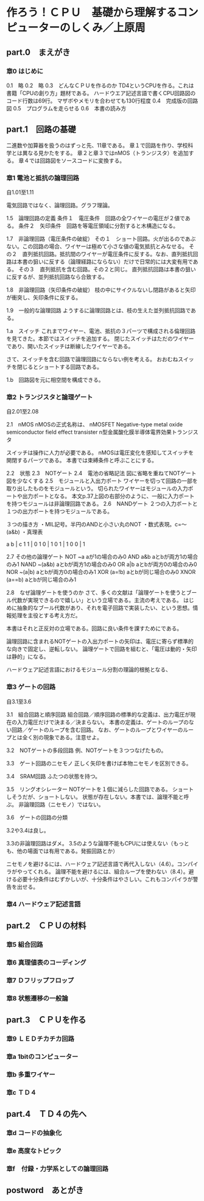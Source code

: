  # 作ろう！ＣＰＵ　基礎から理解するコンピューターのしくみ／上原周

 ## part.0　まえがき

 ### 章0 はじめに

0.1　略
0.2　略
0.3　どんなＣＰＵを作るのか
TD4というCPUを作る。これは書籍「CPUの創り方」題材である。
ハードウエア記述言語で書くCPU回路図のコード行数は69行。
マザボやメモリを合わせても130行程度
0.4　完成版の回路図
0.5　プログラムを走らせる
0.6　本書の読み方

 ## part.1　回路の基礎

二進数や加算器を扱うのはずっと先、11章である。
章１で回路を作り、学校科学とは異なる見かたをする。
章２と章３ではnMOS（トランジスタ）を追加する。
章４では回路図をソースコードに変換する。

 ### 章1 電池と抵抗の論理回路
自1.01至1.11

電気回路ではなく、論理回路。グラフ理論。

1.5　論理回路の定義
条件１　電圧条件　回路の全ワイヤーの電圧が２値である。
条件２　矢印条件　回路を等電圧領域に分割すると木構造になる。

1.7　非論理回路（電圧条件の破綻）
その１　ショート回路。火が出るのであぶない。この回路の場合、ワイヤーは極めて小さな値の電気抵抗とみなせる。
その２　直列抵抗回路。抵抗間のワイヤーが電圧条件に反する。なお、直列抵抗回路は本書の狙いに反する（論理経路にならない）だけで日常的には大変有用である。
その３　直列抵抗を含む回路。その２と同じ。
直列抵抗回路は本書の狙いに反するが、並列抵抗回路なら合致する。

1.8　非論理回路（矢印条件の破綻）
枝の中にサイクルないし閉路があると矢印が衝突し、矢印条件に反する。

1.9　一般的な論理回路
ようするに論理回路とは、枝の生えた並列抵抗回路である。

1.a　スイッチ
これまでワイヤー、電池、抵抗の３パーツで構成される倫理回路を見てきた。本節ではスイッチを追加する。
閉じたスイッチはただのワイヤーであり、開いたスイッチは断線したワイヤーである。

さて、スイッチを含む回路で論理回路にならない例を考える。
おおむねスイッチを閉じるとショートする回路である。

1.b　回路図を元に相空間を構成できる。


 ### 章2 トランジスタと論理ゲート
自2.01至2.08

2.1　nMOS
nMOSの正式名称は、
 nMOSFET
Negative-type metal oxide semiconductor field effect transister
n型金属酸化膜半導体電界効果トランジスタ

スイッチは操作に人力が必要である。
nMOSは電圧変化を感知してスイッチを開閉するパーツである。
本書では束縛条件と呼ぶことにする。

2.2　状態
2.3　NOTゲート
2.4　電池の省略記法
図に省略を重ねてNOTゲート図を少なくする
2.5　モジュールと入出力ポート
ワイヤーを切って回路の一部を取り出したものをモジュールという。
切られたワイヤーはモジュールの入力ポートや出力ポートとなる。
本文p.37上図の右部分のように、一般に入力ポートを持つモジュールは非論理回路である。
2.6　NANDゲート
２つの入力ポートと１つの出力ポートを持つモジュールである。

３つの描き方
・MIL記号。半円のANDと小さい丸のNOT
・数式表現。c=～(a&b)
・真理表

 a b | c
 1 1 | 0
 1 0 | 1
 0 1 | 1
 0 0 | 1

2.7 その他の論理ゲート
NOT ~a aが1の場合のみ0
AND a&b aとbが両方1の場合のみ1
NAND ~(a&b) aとbが両方1の場合のみ0
OR a|b aとbが両方0の場合のみ0
NOR ~(a|b) aとbが両方0の場合のみ1
XOR (a=!b) aとbが同じ場合のみ0
XNOR (a==b) aとbが同じ場合のみ1

2.8　なぜ論理ゲートを使うのか
さて、多くの文献は「論理ゲートを使うとブール代数が実現できるので嬉しい」という立場である。主流の考えである。
はじめに抽象的なブール代数があり、それを電子回路で実装したい、という思想。情報処理を主役とする考え方だ。

本書はそれと正反対の立場である。回路に良い条件を課すためにである。

論理回路に含まれるNOTゲートの入出力ポートの矢印は、電圧に寄らず標準的な向きで固定し、逆転しない。
論理ゲートで回路を組むと、「電圧は動的・矢印は静的」になる。

ハードウェア記述言語におけるモジュール分割の理論的根拠となる、


 ### 章3 ゲートの回路
自3.1至3.6

3.1　組合回路と順序回路
組合回路／順序回路の標準的な定義は、出力電圧が現在の入力電圧だけで決まる／決まらない。
本書の定義は、ゲートのループのない回路／ゲートのループを含む回路。
なお、ゲートのループとワイヤーのループとは全く別の現象である。注意せよ。

3.2　NOTゲートの多段回路
例、NOTゲートを３つつなげたもの。

3.3　ゲート回路のニセモノ
正しく矢印を書けば本物ニセモノを区別できる。

3.4　SRAM回路
ふたつの状態を持つ。

3.5　リングオシレーター
NOTゲートを１個に減らした回路である。
ショートしそうだが、ショートしない。
状態が存在しない。本書では、論理不能と呼ぶ。
非論理回路（ニセモノ）ではない。

3.6　ゲートの回路の分類

3.2や3.4は良し。

3.3の非論理回路はダメ。
3.5のような論理不能もCPUには使えない（もっとも、他の場面では有用である。発振回路とか）

ニセモノを避けるには、ハードウェア記述言語で再代入しない（4.6）。コンパイラがやってくれる。
論理不能を避けるには、組合ループを使わない（8.4）。避ける必要十分条件はむずかしいが、十分条件はやさしい。これもコンパイラが警告を出せる。






 ### 章4 ハードウェア記述言語

 ## part.2　ＣＰＵの材料
 
 ### 章5 組合回路

 ### 章6 真理値表のコーディング

 ### 章7 Ｄフリップフロップ

 ### 章8 状態遷移の一般論

 ## part.3　ＣＰＵを作る

 ### 章9 ＬＥＤチカチカ回路

 ### 章a 1bitのコンピューター

 ### 章b 多重ワイヤー

 ### 章c ＴＤ４

 ## part.4　ＴＤ４の先へ

 ### 章d コードの抽象化

 ### 章e 高度なトピック

 ### 章f　付録・力学系としての論理回路

 ## postword　あとがき
 

